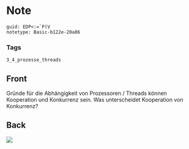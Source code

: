 # Note
```
guid: EDP<:=`P(V
notetype: Basic-b122e-20a86
```

### Tags
```
3_4_prozesse_threads
```

## Front
Gründe für die Abhängigkeit von Prozessoren / Threads können Kooperation und Konkurrenz sein. Was unterscheidet Kooperation von Konkurrenz?

## Back
<img src="paste-73ed47dd86f15866e431aa9a34e9c01294d6ec86.jpg">
